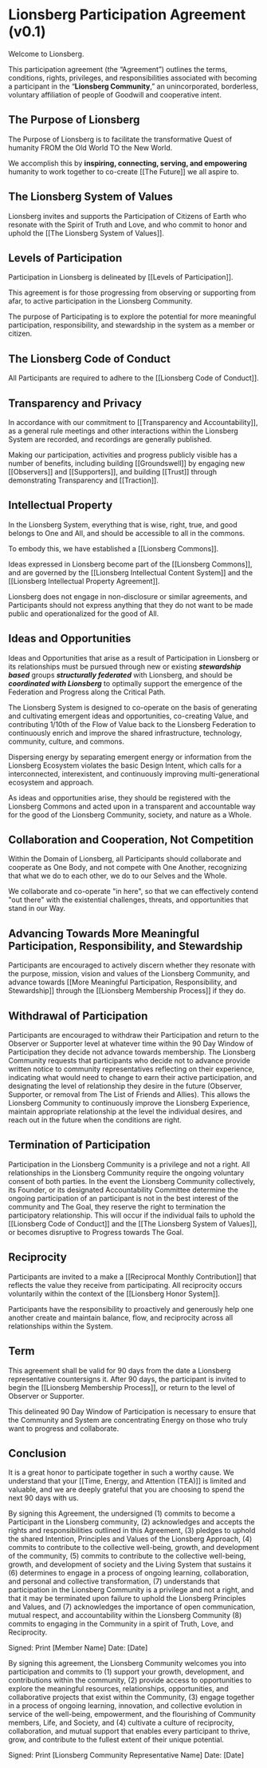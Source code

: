 # Lionsberg Participation Agreement (v0.1)

Welcome to Lionsberg. 

This participation agreement (the “Agreement”) outlines the terms, conditions, rights, privileges, and responsibilities associated with becoming a participant in the “**Lionsberg Community**,” an unincorporated, borderless, voluntary affiliation of people of Goodwill and cooperative intent. 

## The Purpose of Lionsberg 

The Purpose of Lionsberg is to facilitate the transformative Quest of humanity FROM the Old World TO the New World. 

We accomplish this by **inspiring, connecting, serving, and empowering** humanity to work together to co-create [[The Future]] we all aspire to. 

## The Lionsberg System of Values

Lionsberg invites and supports the Participation of Citizens of Earth who resonate with the Spirit of Truth and Love, and who commit to honor and uphold the [[The Lionsberg System of Values]]. 

## Levels of Participation

Participation in Lionsberg is delineated by [[Levels of Participation]]. 

This agreement is for those progressing from observing or supporting from afar, to active participation in the Lionsberg Community. 

The purpose of Participating is to explore the potential for more meaningful participation, responsibility, and stewardship in the system as a member or citizen. 

## The Lionsberg Code of Conduct

All Participants are required to adhere to the [[Lionsberg Code of Conduct]]. 

## Transparency and Privacy 

In accordance with our commitment to [[Transparency and Accountability]], as a general rule meetings and other interactions within the Lionsberg System are recorded, and recordings are generally published.  

Making our participation, activities and progress publicly visible has a number of benefits, including building [[Groundswell]] by engaging new [[Observers]] and [[Supporters]], and building [[Trust]] through demonstrating Transparency and [[Traction]]. 

## Intellectual Property 

In the Lionsberg System, everything that is wise, right, true, and good belongs to One and All, and should be accessible to all in the commons.

To embody this, we have established a [[Lionsberg Commons]]. 

Ideas expressed in Lionsberg become part of the [[Lionsberg Commons]], and are governed by the [[Lionsberg Intellectual Content System]] and the [[Lionsberg Intellectual Property Agreement]]. 

Lionsberg does not engage in non-disclosure or similar agreements, and Participants should not express anything that they do not want to be made public and operationalized for the good of All.  

## Ideas and Opportunities 

Ideas and Opportunities that arise as a result of Participation in Lionsberg or its relationships must be pursued through new or existing ***stewardship based*** groups ***structurally federated*** with Lionsberg, and should be ***coordinated with Lionsberg*** to optimally support the emergence of the Federation and Progress along the Critical Path. 

The Lionsberg System is designed to co-operate on the basis of generating and cultivating emergent ideas and opportunities, co-creating Value, and contributing 1/10th of the Flow of Value back to the Lionsberg Federation to continuously enrich and improve the shared infrastructure, technology, community, culture, and commons. 

Dispersing energy by separating emergent energy or information from the Lionsberg Ecosystem violates the basic Design Intent, which calls for a interconnected, interexistent, and continuously improving multi-generational ecosystem and approach. 

As ideas and opportunities arise, they should be registered with the Lionsberg Commons and acted upon in a transparent and accountable way for the good of the Lionsberg Community, society, and nature as a Whole. 

## Collaboration and Cooperation, Not Competition

Within the Domain of Lionsberg, all Participants should collaborate and cooperate as One Body, and not compete with One Another, recognizing that what we do to each other, we do to our Selves and the Whole. 

We collaborate and co-operate "in here", so that we can effectively contend "out there" with the existential challenges, threats, and opportunities that stand in our Way.  

## Advancing Towards More Meaningful Participation, Responsibility, and Stewardship 

Participants are encouraged to actively discern whether they resonate with the purpose, mission, vision and values of the Lionsberg Community, and advance towards [[More Meaningful Participation, Responsibility, and Stewardship]] through the [[Lionsberg Membership Process]] if they do. 

## Withdrawal of Participation 

Participants are encouraged to withdraw their Participation and return to the Observer or Supporter level at whatever time within the 90 Day Window of Participation they decide not advance towards membership. The Lionsberg Community requests that participants who decide not to advance provide written notice to community representatives reflecting on their experience, indicating what would need to change to earn their active participation, and designating the level of relationship they desire in the future (Observer, Supporter, or removal from The List of Friends and Allies). This allows the Lionsberg Community to continuously improve the Lionsberg Experience, maintain appropriate relationship at the level the individual desires, and reach out in the future when the conditions are right. 

## Termination of Participation 

Participation in the Lionsberg Community is a privilege and not a right. All relationships in the Lionsberg Community require the ongoing voluntary consent of both parties. In the event the Lionsberg Community collectively, its Founder, or its designated Accountability Committee determine the ongoing participation of an participant is not in the best interest of the community and The Goal, they reserve the right to termination the participatory relationship. This will occur if the individual fails to uphold the [[Lionsberg Code of Conduct]] and the [[The Lionsberg System of Values]], or becomes disruptive to Progress towards The Goal. 

## **Reciprocity**

Participants are invited to a make a [[Reciprocal Monthly Contribution]] that reflects the value they receive from participating. All reciprocity occurs voluntarily within the context of the [[Lionsberg Honor System]]. 

Participants have the responsibility to proactively and generously help one another create and maintain balance, flow, and reciprocity across all relationships within the System. 

## Term 

This agreement shall be valid for 90 days from the date a Lionsberg representative countersigns it. After 90 days, the participant is invited to begin the [[Lionsberg Membership Process]], or return to the level of Observer or Supporter. 

This delineated 90 Day Window of Participation is necessary to ensure that the Community and System are concentrating Energy on those who truly want to progress and collaborate. 

## Conclusion

It is a great honor to participate together in such a worthy cause. We understand that your [[Time, Energy, and Attention (TEA)]] is limited and valuable, and we are deeply grateful that you are choosing to spend the next 90 days with us. 

By signing this Agreement, the undersigned (1) commits to become a Participant in the Lionsberg community, (2) acknowledges and accepts the rights and responsibilities outlined in this Agreement, (3) pledges to uphold the shared Intention, Principles and Values of the Lionsberg Approach, (4) commits to contribute to the collective well-being, growth, and development of the community, (5) commits to contribute to the collective well-being, growth, and development of society and the Living System that sustains it (6) determines to engage in a process of ongoing learning, collaboration, and personal and collective transformation, (7) understands that participation in the Lionsberg Community is a privilege and not a right, and that it may be terminated upon failure to uphold the Lionsberg Principles and Values, and (7) acknowledges the importance of open communication, mutual respect, and accountability within the Lionsberg Community (8) commits to engaging in the Community in a spirit of Truth, Love, and Reciprocity.  

Signed: 
Print [Member Name] Date: [Date]

By signing this agreement, the Lionsberg Community welcomes you into participation and commits to (1) support your growth, development, and contributions within the community, (2) provide access to opportunities to explore the meaningful resources, relationships, opportunities, and collaborative projects that exist within the Community, (3) engage together in a process of ongoing learning, innovation, and collective evolution in service of the well-being, empowerment, and the flourishing of Community members, Life, and Society, and (4) cultivate a culture of reciprocity, collaboration, and mutual support that enables every participant to thrive, grow, and contribute to the fullest extent of their unique potential.

Signed: 
Print [Lionsberg Community Representative Name] Date: [Date]